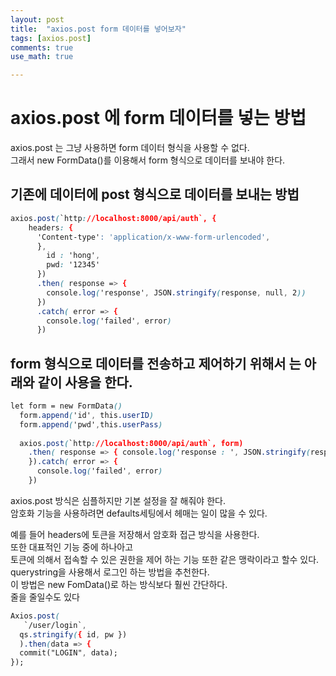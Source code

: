 ```yaml
---
layout: post
title:  "axios.post form 데이터를 넣어보자"
tags: [axios.post]
comments: true
use_math: true

---
```

# axios.post 에 form 데이터를 넣는 방법
axios.post 는 그냥 사용하면 form 데이터 형식을 사용할 수 없다.<br/>
그래서 new FormData()를 이용해서 form 형식으로 데이터를 보내야 한다.<br/>


## 기존에 데이터에 post 형식으로 데이터를 보내는 방법
```css
axios.post(`http://localhost:8000/api/auth`, { 
    headers: { 
      'Content-type': 'application/x-www-form-urlencoded', 
      }, 
        id : 'hong',
        pwd: '12345' 
      })
      .then( response => { 
        console.log('response', JSON.stringify(response, null, 2)) 
      })
      .catch( error => { 
        console.log('failed', error) 
      })
```




## form 형식으로 데이터를 전송하고 제어하기 위해서 는 아래와 같이 사용을 한다.

```css
let form = new FormData() 
  form.append('id', this.userID) 
  form.append('pwd',this.userPass) 
  
  axios.post(`http://localhost:8000/api/auth`, form) 
    .then( response => { console.log('response : ', JSON.stringify(response, null, 2)) 
    }).catch( error => { 
      console.log('failed', error) 
    })
```

axios.post 방식은 심플하지만 기본 설정을 잘 해줘야 한다.<br/>
암호화 기능을 사용하려면 defaults세팅에서 헤매는 일이 많을 수 있다.<br/>

예를 들어 headers에 토큰을 저장해서 암호화 접근 방식을 사용한다.<br/>
또한 대표적인 기능 중에 하나아고<br/>
토큰에 의해서 접속할 수 있은 권한을 제어 하는 기능 또한 같은 맹락이라고 할수 있다.<br/>
querystring을 사용해서 로그인 하는 방법을 추천한다.<br/>
이 방법은 new FomData()로 하는 방식보다 훨씬 간단하다.<br/>
줄을 줄일수도 있다
```css
Axios.post(
   `/user/login`,
  qs.stringify({ id, pw })
  ).then(data => {
  commit("LOGIN", data);
});
```
